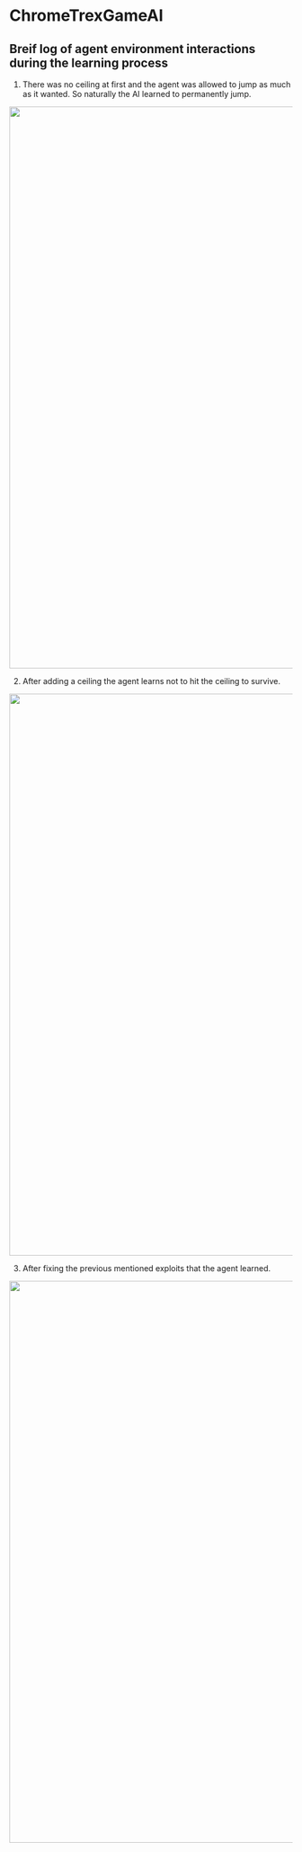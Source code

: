 # ChromeTrexGameAI
## Breif log of agent environment interactions during the learning process 

1. There was no ceiling at first and the agent was allowed to jump as much as it wanted. So naturally the AI learned to permanently jump.

<img src="https://github.com/BananaBond/ChromeTrexGameAI/blob/master/Recordings/1.%20All%20jumping%20record.gif" width=1000>

2. After adding a ceiling the agent learns not to hit the ceiling to survive. 

<img src="https://github.com/BananaBond/ChromeTrexGameAI/blob/master/Recordings/2.%20After%20top%20wall%20is%20added.gif" width=1000>

3. After fixing the previous mentioned exploits that the agent learned. 


<img src="https://github.com/BananaBond/ChromeTrexGameAI/blob/master/Recordings/3.%20Wokring%20perma%20duck.gif" width=1000>
